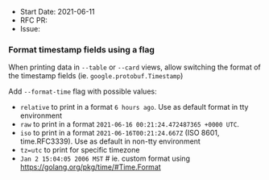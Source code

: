 - Start Date: 2021-06-11
- RFC PR:
- Issue:

### Format timestamp fields using a flag

When printing data in `--table` or `--card` views, allow switching the format of the timestamp fields (ie. `google.protobuf.Timestamp`) 

Add `--format-time` flag with possible values:
- `relative` to print in a format `6 hours ago`. Use as default format in tty environment
- `raw` to print in a format  `2021-06-16 00:21:24.472487365 +0000 UTC`.
- `iso` to print in a format `2021-06-16T00:21:24.667Z` (ISO 8601, time.RFC3339). Use as default in non-tty environment
- `tz=utc` to print for specific timezone
- `Jan 2 15:04:05 2006 MST` # ie. custom format using https://golang.org/pkg/time/#Time.Format
